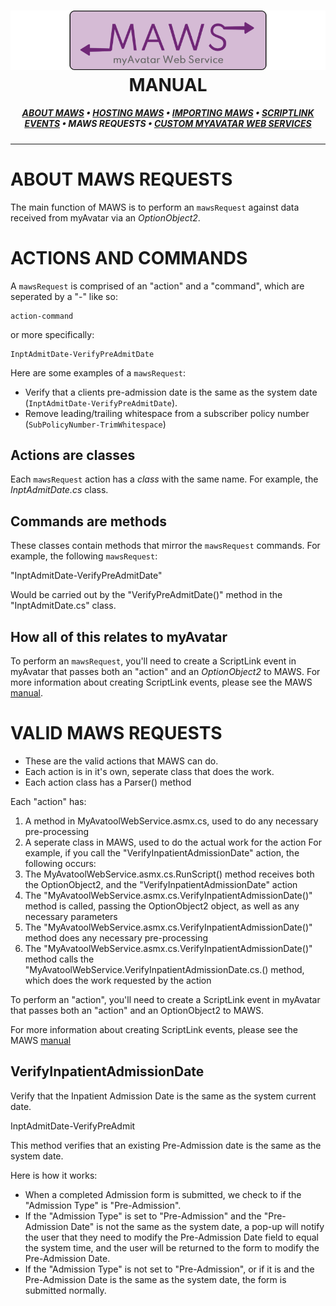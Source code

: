 ﻿<!--
  Software manual template (b210104)
  https://github.com/APrettyCoolProgram/my-development-environment/tree/master/templates/documentation
-->

<h1 align="center">

  <img src="../../resources/asset/img/logo/maws-logo-800x150.png" alt="myAvatar Web Service logo" width="800">
  <br>
  MANUAL
  <br>

</h1>

<h5 align="center">

  [ABOUT MAWS](manual.md)&nbsp;&bull;&nbsp;[HOSTING MAWS](manual-hosting-maws.md)&nbsp;&bull;&nbsp;[IMPORTING MAWS](manual-importing-maws.md)&nbsp;&bull;&nbsp;[SCRIPTLINK EVENTS](manual-scriptlink-events.md)&nbsp;&bull;&nbsp;MAWS REQUESTS&nbsp;&bull;&nbsp;[CUSTOM MYAVATAR WEB SERVICES](manual-custom-myavatar-web-services.md)

</h5>

***

# ABOUT MAWS REQUESTS
The main function of MAWS is to perform an `mawsRequest` against data received from myAvatar via an *OptionObject2*.

# ACTIONS AND COMMANDS
A `mawsRequest` is comprised of an "action" and a "command", which are seperated by a "-" like so:
```
action-command
```

or more specifically:
```
InptAdmitDate-VerifyPreAdmitDate
```

Here are some examples of a `mawsRequest`:
* Verify that a clients pre-admission date is the same as the system date (`InptAdmitDate-VerifyPreAdmitDate`).
* Remove leading/trailing whitespace from a subscriber policy number (`SubPolicyNumber-TrimWhitespace`)

## Actions are classes
Each `mawsRequest` action has a *class* with the same name. For example, the *InptAdmitDate.cs* class.

## Commands are methods

These classes contain methods that mirror the `mawsRequest` commands. For example, the following `mawsRequest`:

"InptAdmitDate-VerifyPreAdmitDate"

Would be carried out by the "VerifyPreAdmitDate()" method in the "InptAdmitDate.cs" class.

## How all of this relates to myAvatar
To perform an `mawsRequest`, you'll need to create a ScriptLink event in myAvatar that passes both an "action" and an *OptionObject2* to MAWS. For more information about creating ScriptLink events, please see the MAWS [manual](manual-scriptlink-events).

# VALID MAWS REQUESTS
* These are the valid actions that MAWS can do.
* Each action is in it's own, seperate class that does the work.
* Each action class has a Parser() method

Each "action" has:
1. A method in MyAvatoolWebService.asmx.cs, used to do any necessary pre-processing
2. A seperate class in MAWS, used to do the actual work for the action For example, if you call the "VerifyInpatientAdmissionDate" action, the following occurs:
3. The MyAvatoolWebService.asmx.cs.RunScript() method receives both the OptionObject2, and the "VerifyInpatientAdmissionDate" action
4. The "MyAvatoolWebService.asmx.cs.VerifyInpatientAdmissionDate()" method is called, passing the OptionObject2 object, as well as any necessary parameters
5. The "MyAvatoolWebService.asmx.cs.VerifyInpatientAdmissionDate()" method does any necessary pre-processing
6. The "MyAvatoolWebService.asmx.cs.VerifyInpatientAdmissionDate()" method calls the "MyAvatoolWebService.VerifyInpatientAdmissionDate.cs.<method-name>() method, which does the work requested by the action

To perform an "action", you'll need to create a ScriptLink event in myAvatar that passes both an "action" and an OptionObject2 to MAWS.

For more information about creating ScriptLink events, please see the MAWS [manual](
https://github.com/spectrum-health-systems/myavatool-web-service/blob/main/doc/man/manual-scriptlink-events.md)

## VerifyInpatientAdmissionDate
Verify that the Inpatient Admission Date is the same as the system current date.

InptAdmitDate-VerifyPreAdmit


This method verifies that an existing Pre-Admission date is the same as the system date.

Here is how it works:
* When a completed Admission form is submitted, we check to if the "Admission Type" is "Pre-Admission".
* If the "Admission Type" is set to  "Pre-Admission" and the "Pre-Admission Date" is not the same as the system date, a pop-up will notify the user that they need to modify the Pre-Admission Date field  to equal the system time, and the user will be returned to the form to modify the Pre-Admission Date.
* If the "Admission Type" is not set to "Pre-Admission", or if it is and the Pre-Admission Date is the same as the system date, the form is submitted normally.